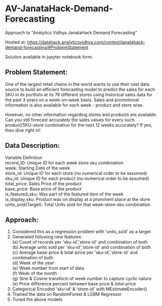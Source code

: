 # AV-JanataHack-Demand-Forecasting
Approach to "Analytics Vidhya JanataHack Demand Forecasting"

Hosted at: https://datahack.analyticsvidhya.com/contest/janatahack-demand-forecasting/#ProblemStatement


Solution available in jupyter notebook form.

## Problem Statement:

One of the largest retail chains in the world wants to use their vast data source to build an efficient forecasting model to predict the sales for each SKU in its portfolio at its 76 different stores using historical sales data for the past 3 years on a week-on-week basis. Sales and promotional information is also available for each week - product and store wise. 

However, no other information regarding stores and products are available. Can you still forecast accurately the sales values for every such product/SKU-store combination for the next 12 weeks accurately? If yes, then dive right in!

## Data Description:

Variable	          Definition <br />
record_ID:          Unique ID for each week store sku combination <br />
week:     	        Starting Date of the week <br />
store_id:           Unique ID for each store (no numerical order to be assumed) <br />
sku_id:             Unique ID for each product (no numerical order to be assumed) <br />
total_price:	      Sales Price of the product  <br />
base_price: 	      Base price of the product <br />
is_featured_sku:	  Was part of the featured item of the week <br />
is_display_sku:	    Product was on display at a prominent place at the store <br />
units_sold(Target): Total Units sold for that week-store-sku combination <br />

## Approach:

1. Considered this as a regression problem with 'units_sold' as a target <br />
2. Generated following new features: <br />
  (a) Count of records per 'sku-id','store-id' and combination of both <br />
  (b) Average units sold per 'sku-id','store-id' and combination of both <br />
  (c) Average base-price & total-price per 'sku-id','store-id' and combination of both <br />
  (d) Week of the year <br />
  (e) Week number from start of data <br />
  (f) Week of the month <br />
  (g) Sine & Cosine transform of week number to capture cyclic nature <br />
  (e) Price difference percent between base price & total-price <br />
3. Categorical Encoded 'sku-id' & 'store-id' with MEstimateEncoder() <br />
4. Trained the data on RandomForest & LGBM Regressor  <br />
5. Tuned the above models<br />

